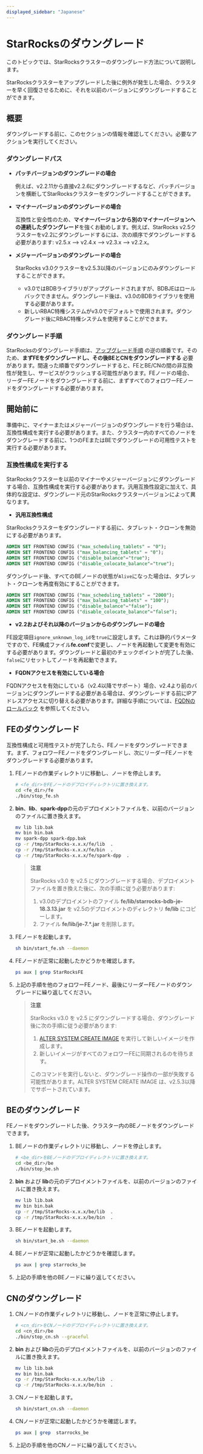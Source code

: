 ```yaml
---
displayed_sidebar: "Japanese"
---
```


# StarRocksのダウングレード

このトピックでは、StarRocksクラスターのダウングレード方法について説明します。

StarRocksクラスターをアップグレードした後に例外が発生した場合、クラスターを早く回復させるために、それを以前のバージョンにダウングレードすることができます。

## 概要

ダウングレードする前に、このセクションの情報を確認してください。必要なアクションを実行してください。

### ダウングレードパス

- **パッチバージョンのダウングレードの場合**

  例えば、v2.2.11から直接v2.2.6にダウングレードするなど、パッチバージョンを横断してStarRocksクラスターをダウングレードすることができます。

- **マイナーバージョンのダウングレードの場合**

  互換性と安全性のため、**マイナーバージョンから別のマイナーバージョンへの連続したダウングレード**を強くお勧めします。例えば、StarRocks v2.5クラスターをv2.2にダウングレードするには、次の順序でダウングレードする必要があります: v2.5.x --> v2.4.x --> v2.3.x --> v2.2.x。

- **メジャーバージョンのダウングレードの場合**

  StarRocks v3.0クラスターをv2.5.3以降のバージョンにのみダウングレードすることができます。

  - v3.0ではBDBライブラリがアップグレードされますが、BDBJEはロールバックできません。ダウングレード後は、v3.0のBDBライブラリを使用する必要があります。
  - 新しいRBAC特権システムがv3.0でデフォルトで使用されます。ダウングレード後にRBAC特権システムを使用することができます。

### ダウングレード手順

StarRocksのダウングレード手順は、[アップグレード手順](../deployment/upgrade.md#upgrade-procedure) の逆の順番です。そのため、**まずFEをダウングレードし、その後BEとCNをダウングレードする** 必要があります。間違った順番でダウングレードすると、FEとBE/CNの間の非互換性が発生し、サービスがクラッシュする可能性があります。FEノードの場合、リーダーFEノードをダウングレードする前に、まずすべてのフォロワーFEノードをダウングレードする必要があります。

## 開始前に

準備中に、マイナーまたはメジャーバージョンのダウングレードを行う場合は、互換性構成を実行する必要があります。また、クラスター内のすべてのノードをダウングレードする前に、1つのFEまたはBEでダウングレードの可用性テストを実行する必要があります。

### 互換性構成を実行する

StarRocksクラスターを以前のマイナーやメジャーバージョンにダウングレードする場合、互換性構成を実行する必要があります。汎用互換性設定に加えて、具体的な設定は、ダウングレード元のStarRocksクラスターバージョンによって異なります。

- **汎用互換性構成**

StarRocksクラスターをダウングレードする前に、タブレット・クローンを無効にする必要があります。

```SQL
ADMIN SET FRONTEND CONFIG ("max_scheduling_tablets" = "0");
ADMIN SET FRONTEND CONFIG ("max_balancing_tablets" = "0");
ADMIN SET FRONTEND CONFIG ("disable_balance"="true");
ADMIN SET FRONTEND CONFIG ("disable_colocate_balance"="true");
```

ダウングレード後、すべてのBEノードの状態が`Alive`になった場合は、タブレット・クローンを再度有効にすることができます。

```SQL
ADMIN SET FRONTEND CONFIG ("max_scheduling_tablets" = "2000");
ADMIN SET FRONTEND CONFIG ("max_balancing_tablets" = "100");
ADMIN SET FRONTEND CONFIG ("disable_balance"="false");
ADMIN SET FRONTEND CONFIG ("disable_colocate_balance"="false");
```

- **v2.2およびそれ以降のバージョンからのダウングレードの場合**

FE設定項目`ignore_unknown_log_id`を`true`に設定します。これは静的パラメータですので、FE構成ファイル**fe.conf**で変更し、ノードを再起動して変更を有効にする必要があります。ダウングレードと最初のチェックポイントが完了した後、`false`にリセットしてノードを再起動できます。

- **FQDNアクセスを有効にしている場合**

FQDNアクセスを有効にしている（v2.4以降でサポート）場合、v2.4より前のバージョンにダウングレードする必要がある場合は、ダウングレードする前にIPアドレスアクセスに切り替える必要があります。詳細な手順については、[FQDNのロールバック](../administration/enable_fqdn.md#rollback) を参照してください。

## FEのダウングレード

互換性構成と可用性テストが完了したら、FEノードをダウングレードできます。まず、フォロワーFEノードをダウングレードし、次にリーダーFEノードをダウングレードする必要があります。

1. FEノードの作業ディレクトリに移動し、ノードを停止します。

   ```Bash
   # <fe_dir>をFEノードのデプロイディレクトリに置き換えます。
   cd <fe_dir>/fe
   ./bin/stop_fe.sh
   ```

2. **bin**、**lib**、**spark-dpp**の元のデプロイメントファイルを、以前のバージョンのファイルに置き換えます。

   ```Bash
   mv lib lib.bak 
   mv bin bin.bak
   mv spark-dpp spark-dpp.bak
   cp -r /tmp/StarRocks-x.x.x/fe/lib  .   
   cp -r /tmp/StarRocks-x.x.x/fe/bin  .
   cp -r /tmp/StarRocks-x.x.x/fe/spark-dpp  .
   ```

   > **注意**
   >
   > StarRocks v3.0 を v2.5 にダウングレードする場合、デプロイメントファイルを置き換えた後に、次の手順に従う必要があります:
   >
   > 1. v3.0のデプロイメントのファイル **fe/lib/starrocks-bdb-je-18.3.13.jar** を v2.5のデプロイメントのディレクトリ **fe/lib** にコピーします。
   > 2. ファイル **fe/lib/je-7.\*.jar** を削除します。

3. FEノードを起動します。

   ```Bash
   sh bin/start_fe.sh --daemon
   ```

4. FEノードが正常に起動したかどうかを確認します。

   ```Bash
   ps aux | grep StarRocksFE
   ```

5. 上記の手順を他のフォロワーFEノード、最後にリーダーFEノードのダウングレードに繰り返してください。

   > **注意**
   >
   > StarRocks v3.0 を v2.5 にダウングレードする場合、ダウングレード後に次の手順に従う必要があります:
   >
   > 1. [ALTER SYSTEM CREATE IMAGE](../sql-reference/sql-statements/Administration/ALTER_SYSTEM.md) を実行して新しいイメージを作成します。
   > 2. 新しいイメージがすべてのフォロワーFEに同期されるのを待ちます。
   >
   > このコマンドを実行しないと、ダウングレード操作の一部が失敗する可能性があります。ALTER SYSTEM CREATE IMAGE は、v2.5.3以降でサポートされています。

## BEのダウングレード

FEノードをダウングレードした後、クラスター内のBEノードをダウングレードできます。

1. BEノードの作業ディレクトリに移動し、ノードを停止します。

   ```Bash
   # <be_dir>をBEノードのデプロイディレクトリに置き換えます。
   cd <be_dir>/be
   ./bin/stop_be.sh
   ```

2. **bin** および **lib**の元のデプロイメントファイルを、以前のバージョンのファイルに置き換えます。

   ```Bash
   mv lib lib.bak 
   mv bin bin.bak
   cp -r /tmp/StarRocks-x.x.x/be/lib  .
   cp -r /tmp/StarRocks-x.x.x/be/bin  .
   ```

3. BEノードを起動します。

   ```Bash
   sh bin/start_be.sh --daemon
   ```

4. BEノードが正常に起動したかどうかを確認します。

   ```Bash
   ps aux | grep starrocks_be
   ```

5. 上記の手順を他のBEノードに繰り返してください。

## CNのダウングレード

1. CNノードの作業ディレクトリに移動し、ノードを正常に停止します。

   ```Bash
   # <cn_dir>をCNノードのデプロイディレクトリに置き換えます。
   cd <cn_dir>/be
   ./bin/stop_cn.sh --graceful
   ```

2. **bin** および **lib**の元のデプロイメントファイルを、以前のバージョンのファイルに置き換えます。

   ```Bash
   mv lib lib.bak 
   mv bin bin.bak
   cp -r /tmp/StarRocks-x.x.x/be/lib  .
   cp -r /tmp/StarRocks-x.x.x/be/bin  .
   ```

3. CNノードを起動します。

   ```Bash
   sh bin/start_cn.sh --daemon
   ```

4. CNノードが正常に起動したかどうかを確認します。

   ```Bash
   ps aux | grep  starrocks_be
   ```

5. 上記の手順を他のCNノードに繰り返してください。